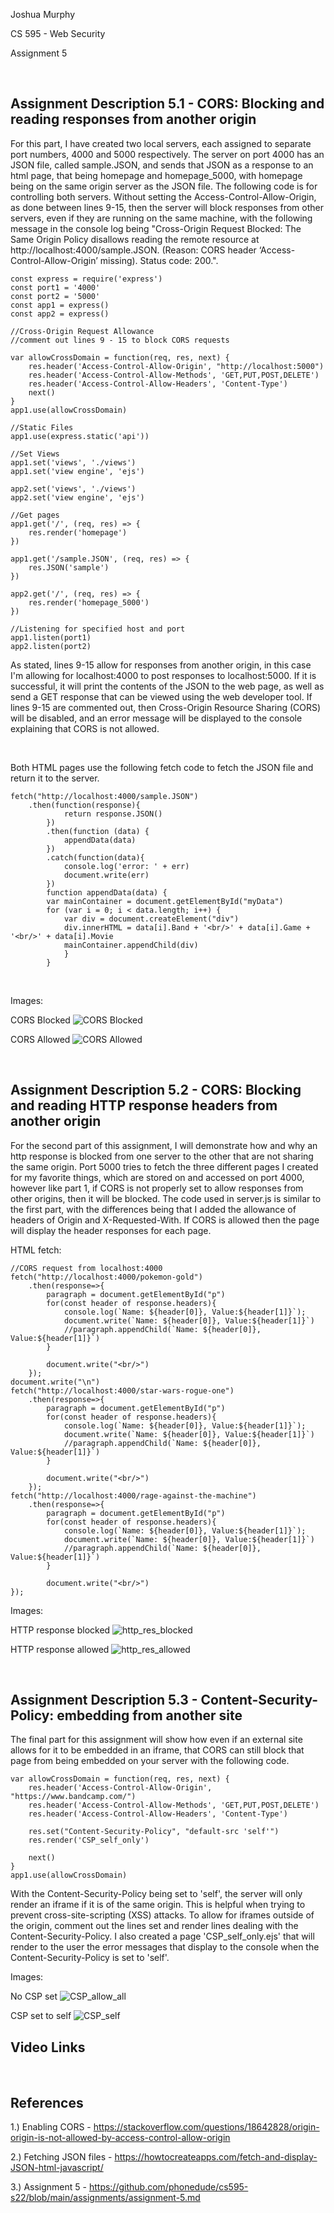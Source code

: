 Joshua Murphy

CS 595 - Web Security

Assignment 5

<br/>

## Assignment Description 5.1 - CORS: Blocking and reading responses from another origin 

For this part, I have created two local servers, each assigned to separate port numbers, 4000 and 5000 respectively. 
The server on port 4000 has an JSON file, called sample.JSON, and sends that JSON as a response to an html page, that being
homepage and homepage_5000, with homepage being on the same origin server as the JSON file. The following code is 
for controlling both servers. Without setting the Access-Control-Allow-Origin, as done between lines 9-15, then
the server will block responses from other servers, even if they are running on the
same machine, with the following message in the console log being "Cross-Origin Request Blocked: The Same Origin Policy disallows reading the remote resource at http://localhost:4000/sample.JSON. (Reason: CORS header ‘Access-Control-Allow-Origin’ missing). Status code: 200.". 

    const express = require('express')
    const port1 = '4000'
    const port2 = '5000'
    const app1 = express()
    const app2 = express()

    //Cross-Origin Request Allowance
    //comment out lines 9 - 15 to block CORS requests
    
    var allowCrossDomain = function(req, res, next) {
        res.header('Access-Control-Allow-Origin', "http://localhost:5000")
        res.header('Access-Control-Allow-Methods', 'GET,PUT,POST,DELETE')
        res.header('Access-Control-Allow-Headers', 'Content-Type')
        next()
    }
    app1.use(allowCrossDomain)
    
    //Static Files
    app1.use(express.static('api'))

    //Set Views
    app1.set('views', './views')
    app1.set('view engine', 'ejs')

    app2.set('views', './views')
    app2.set('view engine', 'ejs')

    //Get pages
    app1.get('/', (req, res) => {
        res.render('homepage')
    })

    app1.get('/sample.JSON', (req, res) => {
        res.JSON('sample')
    })

    app2.get('/', (req, res) => {
        res.render('homepage_5000')
    })

    //Listening for specified host and port
    app1.listen(port1)
    app2.listen(port2)

As stated, lines 9-15 allow for responses from another origin, in this case
I'm allowing for localhost:4000 to post responses to localhost:5000. If it is 
successful, it will print the contents of the JSON to the web page, as well as
send a GET response that can be viewed using the web developer tool. If lines
9-15 are commented out, then Cross-Origin Resource Sharing (CORS) will be disabled,
and an error message will be displayed to the console explaining that CORS is not 
allowed.

<br/>

Both HTML pages use the following fetch code to fetch the JSON file and return it
to the server.

    fetch("http://localhost:4000/sample.JSON")
        .then(function(response){
                return response.JSON()
            })
            .then(function (data) {
                appendData(data)
            })
            .catch(function(data){
                console.log('error: ' + err)
                document.write(err)
            })
            function appendData(data) {
            var mainContainer = document.getElementById("myData")
            for (var i = 0; i < data.length; i++) {
                var div = document.createElement("div")
                div.innerHTML = data[i].Band + '<br/>' + data[i].Game + '<br/>' + data[i].Movie
                mainContainer.appendChild(div)
                }
            }
<br/>

Images:

CORS Blocked
![CORS Blocked](imgs/5.1/http_fetch_blocked.png)

CORS Allowed
![CORS Allowed](imgs/5.1/http_fetch_allowed.png)

<br/>

## Assignment Description 5.2 - CORS: Blocking and reading HTTP response headers from another origin

For the second part of this assignment, I will demonstrate how and why an http 
response is blocked from one server to the other that are not sharing the same
origin. Port 5000 tries to fetch the three different pages I created for my 
favorite things, which are stored on and accessed on port 4000, however like part 1, if CORS is not properly set to allow 
responses from other origins, then it will be blocked. The code used in server.js
is similar to the first part, with the differences being that I added the allowance
of headers of Origin and X-Requested-With. If CORS is allowed then the page will 
display the header responses for each page.

HTML fetch:

    //CORS request from localhost:4000
    fetch("http://localhost:4000/pokemon-gold")
        .then(response=>{
            paragraph = document.getElementById("p")
            for(const header of response.headers){
                console.log(`Name: ${header[0]}, Value:${header[1]}`);
                document.write(`Name: ${header[0]}, Value:${header[1]}`)
                //paragraph.appendChild(`Name: ${header[0]}, Value:${header[1]}`)
            }
            
            document.write("<br/>")
        });
    document.write("\n")
    fetch("http://localhost:4000/star-wars-rogue-one")
        .then(response=>{
            paragraph = document.getElementById("p")
            for(const header of response.headers){
                console.log(`Name: ${header[0]}, Value:${header[1]}`);
                document.write(`Name: ${header[0]}, Value:${header[1]}`)
                //paragraph.appendChild(`Name: ${header[0]}, Value:${header[1]}`)
            }
            
            document.write("<br/>")
        });
    fetch("http://localhost:4000/rage-against-the-machine")
        .then(response=>{
            paragraph = document.getElementById("p")
            for(const header of response.headers){
                console.log(`Name: ${header[0]}, Value:${header[1]}`);
                document.write(`Name: ${header[0]}, Value:${header[1]}`)
                //paragraph.appendChild(`Name: ${header[0]}, Value:${header[1]}`)
            }
            
            document.write("<br/>")
    });

Images:

HTTP response blocked
![http_res_blocked](imgs/5.2/HTTP_RES_BLOCKED.png)

HTTP response allowed
![http_res_allowed](imgs/5.2/HTTP_RES_ALLOWED.png)

<br/>

## Assignment Description 5.3 - Content-Security-Policy: embedding from another site

The final part for this assignment will show how even if an external site allows for 
it to be embedded in an iframe, that CORS can still block that page from being embedded 
on your server with the following code.

    var allowCrossDomain = function(req, res, next) {
        res.header('Access-Control-Allow-Origin', "https://www.bandcamp.com/")
        res.header('Access-Control-Allow-Methods', 'GET,PUT,POST,DELETE')
        res.header('Access-Control-Allow-Headers', 'Content-Type')
        
        res.set("Content-Security-Policy", "default-src 'self'")
        res.render('CSP_self_only')
        
        next()
    }
    app1.use(allowCrossDomain)

With the Content-Security-Policy being set to 'self', the server will only render
an iframe if it is of the same origin. This is helpful when trying to prevent
cross-site-scripting (XSS) attacks. To allow for iframes outside of the origin, 
comment out the lines set and render lines dealing with the Content-Security-Policy.
I also created a page 'CSP_self_only.ejs' that will render to the user the error 
messages that display to the console when the Content-Security-Policy is set to 'self'.

Images:

No CSP set
![CSP_allow_all](/imgs/5.3/CSP-allow-all.png)

CSP set to self
![CSP_self](/imgs/5.3/CSP-self.png)
<br/>

## Video Links

<br/>

## References

1.) Enabling CORS - https://stackoverflow.com/questions/18642828/origin-origin-is-not-allowed-by-access-control-allow-origin

2.) Fetching JSON files - https://howtocreateapps.com/fetch-and-display-JSON-html-javascript/

3.) Assignment 5 - https://github.com/phonedude/cs595-s22/blob/main/assignments/assignment-5.md
